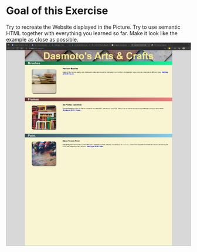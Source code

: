 # Goal of this Exercise

Try to recreate the Website displayed in the Picture. Try to use semantic HTML together with everything you learned so far. Make it look like the example as close as possible.
![Example](./Example.png)